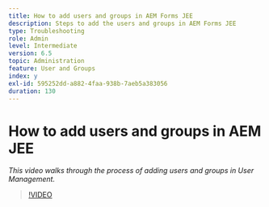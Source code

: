 ```yaml
---
title: How to add users and groups in AEM Forms JEE
description: Steps to add the users and groups in AEM Forms JEE
type: Troubleshooting
role: Admin
level: Intermediate
version: 6.5
topic: Administration
feature: User and Groups
index: y
exl-id: 595252dd-a882-4faa-938b-7aeb5a383056
duration: 130
---
```

# How to add users and groups in AEM JEE

*This video walks through the process of adding users and groups in User Management.*

>[!VIDEO](https://video.tv.adobe.com/v/335485?quality=12&learn=on)

